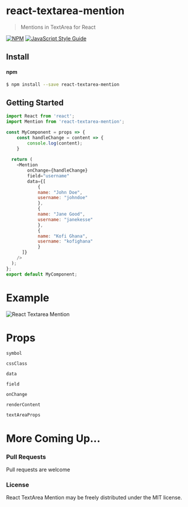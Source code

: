 # react-textarea-mention

> Mentions in TextArea for React

[![NPM](https://img.shields.io/npm/v/react-textarea-mention.svg)](https://www.npmjs.com/package/react-textarea-mention) [![JavaScript Style Guide](https://img.shields.io/badge/code_style-standard-brightgreen.svg)](https://standardjs.com)

## Install

#### npm

```sh
$ npm install --save react-textarea-mention
```

## Getting Started

```javascript
import React from 'react';
import Mention from 'react-textarea-mention';

const MyComponent = props => {
    const handleChange = content => {
        console.log(content);
    }
 
  return (
    <Mention
        onChange={handleChange}
        field="username"
        data={[
            {
            name: "John Doe",
            username: "johndoe"
            },
            {
            name: "Jane Good",
            username: "janekesse"
            },
            {
            name: "Kofi Ghana",
            username: "kofighana"
            }
      ]}
    />
  );
};
export default MyComponent;
```

# Example

![React Textarea Mention](https://i.ibb.co/HHKF7xx/react-mention.png)



# Props

`symbol`


`cssClass`


`data`


`field`


`onChange`


`renderContent`


`textAreaProps`

# More Coming Up...

### Pull Requests

Pull requests are welcome

### License

React TextArea Mention may be freely distributed under the MIT license.
